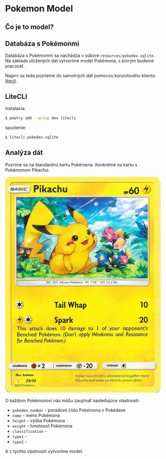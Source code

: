 # Pokemon Model


## Čo je to model?


## Databáza s Pokémonmi

Databáza s Pokémonmi sa nachádza v súbore `resources/pokedex.sqlite`. Na základe uložených dát vytvoríme model 
Pokémona, s ktorým budeme pracovať. 

Najprv sa teda pozrieme do samotných dát pomocou konzolového klienta [litecli](https://litecli.com). 


## LiteCLI

instalacia:

```bash
$ poetry add --group dev litecli
```

spustenie:

```bash
$ litecli pokedex.sqlite
```


## Analýza dát

Pozrime sa na štandardnú kartu Pokémena. Konkrétne na kartu s Pokémonom Pikachu:

![pikachu](../images/pikachu.jpg)

O každom Pokémonovi nás môžu zaujímať nasledujúce vlastnosti:

* `pokedex_number` - poradové číslo Pokémona v Pokédexe
* `name` - meno Pokémona
* `height` - výška Pokémona
* `weight` - hmotnosť Pokémona
* `classification` - 
* `type1` - 
* `type2` - 

A z týchto vlastností vytvoríme model.
